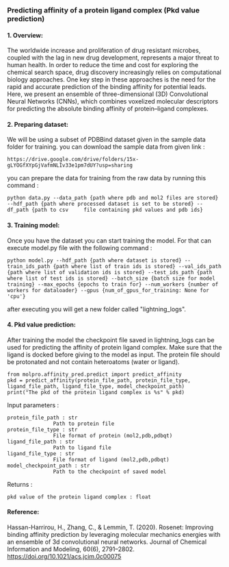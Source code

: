 ### Predicting affinity of a protein ligand complex (Pkd value prediction)
#### 1. Overview:
The worldwide increase and proliferation of drug resistant microbes, coupled with the lag in new drug development, represents a major threat to human health. In order to reduce the time and cost for exploring the chemical search space, drug discovery increasingly relies on computational biology approaches. One key step in these approaches is the need for the rapid and accurate prediction of the binding affinity for potential leads. Here, we present an ensemble of three-dimensional (3D) Convolutional Neural Networks (CNNs), which combines voxelized  molecular descriptors for predicting the absolute binding affinity of protein–ligand complexes.

#### 2. Preparing dataset:
We will be using a subset of PDBBind dataset given in the sample data folder for training. you can download the sample data from given link :

    https://drive.google.com/drive/folders/15x-gLYOGfXYpGjVafmNLIv33e1pm7dUY?usp=sharing


you can prepare the data for training from the raw data by running this command :

    python data.py --data_path {path where pdb and mol2 files are stored} --hdf_path {path where processed dataset is set to be stored} --df_path {path to csv     file containing pkd values and pdb ids} 

#### 3. Training model: 
Once you have the dataset you can start training the model. For that can execute model.py file with the following command : 

    python model.py --hdf_path {path where dataset is stored} --train_ids_path {path where list of train ids is stored} --val_ids_path {path where list of validation ids is stored} --test_ids_path {path where list of test ids is stored} --batch_size {batch size for model training} --max_epochs {epochs to train for} --num_workers {number of workers for dataloader} --gpus {num_of_gpus_for_training: None for 'cpu'}

after executing you will get a new folder called "lightning_logs".

#### 4. Pkd value prediction:
After training the model the checkpoint file saved in lightning_logs can be used for predicting the affinity of protein ligand complex. Make sure that the ligand is docked before giving to the model as input. The protein file should be protonated and not contain heteroatoms (water or ligand).

    from molpro.affinity_pred.predict import predict_affinity
    pkd = predict_affinity(protein_file_path, protein_file_type, ligand_file_path, ligand_file_type, model_checkpoint_path)
    print("The pkd of the protein ligand complex is %s" % pkd)
    
Input parameters :

    protein_file_path : str
                   Path to protein file
    protein_file_type : str
                   File format of protein (mol2,pdb,pdbqt)
    ligand_file_path : str
                   Path to ligand file
    ligand_file_type : str
                   File format of ligand (mol2,pdb,pdbqt)
    model_checkpoint_path : str 
                   Path to the checkpoint of saved model

Returns : 

    pkd value of the protein ligand complex : float


#### Reference: 
    
Hassan-Harrirou, H., Zhang, C., & Lemmin, T. (2020). Rosenet: Improving binding affinity prediction by leveraging molecular mechanics energies with an ensemble of 3d convolutional neural networks. Journal of Chemical Information and Modeling, 60(6), 2791–2802. https://doi.org/10.1021/acs.jcim.0c00075

